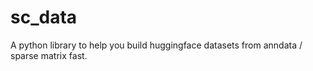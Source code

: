 # sc_data

A python library to help you build huggingface datasets from anndata / sparse matrix fast.

